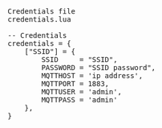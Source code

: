 <pre>Credentials file
credentials.lua

-- Credentials
credentials = {
    ["SSID"] = {
        SSID     = "SSID",
        PASSWORD = "SSID password",
        MQTTHOST = 'ip address',
        MQTTPORT = 1883,
        MQTTUSER = 'admin',
        MQTTPASS = 'admin'
    },
}
</pre>


